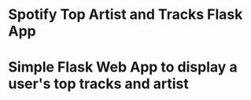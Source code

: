 # Spotify Top Artist and Tracks Flask App
# Simple Flask Web App to display a user's top tracks and artist
